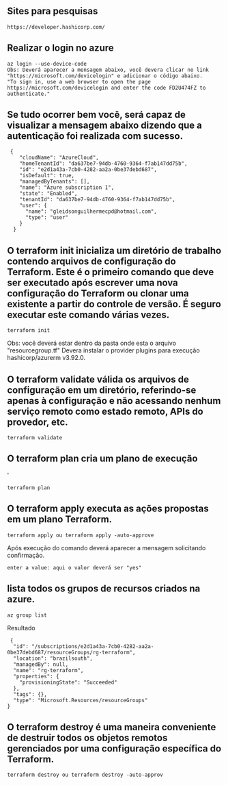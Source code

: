 ## Sites para pesquisas

```
https://developer.hashicorp.com/
```

## Realizar o login no azure

```
az login --use-device-code
Obs: Deverá aparecer a mensagem abaixo, você devera clicar no link "https://microsoft.com/devicelogin" e adicionar o código abaixo.
"To sign in, use a web browser to open the page https://microsoft.com/devicelogin and enter the code FD2U474FZ to authenticate."
```

## Se tudo ocorrer bem você, será capaz de visualizar a mensagem abaixo dizendo que a autenticação foi realizada com sucesso.

```
 {
    "cloudName": "AzureCloud",
    "homeTenantId": "da637be7-94db-4760-9364-f7ab147dd75b",
    "id": "e2d1a43a-7cb0-4282-aa2a-0be37debd687",
    "isDefault": true,
    "managedByTenants": [],
    "name": "Azure subscription 1",
    "state": "Enabled",
    "tenantId": "da637be7-94db-4760-9364-f7ab147dd75b",
    "user": {
      "name": "gleidsonguilhermecpd@hotmail.com",
      "type": "user"
    }
  }
```

## O terraform init inicializa um diretório de trabalho contendo arquivos de configuração do Terraform. Este é o primeiro comando que deve ser executado após escrever uma nova configuração do Terraform ou clonar uma existente a partir do controle de versão. É seguro executar este comando várias vezes.

```
terraform init
```

Obs: você deverá estar dentro da pasta onde esta o arquivo "resourcegroup.tf"
Devera instalar o provider plugins para execução
hashicorp/azurerm v3.92.0.

## O terraform validate válida os arquivos de configuração em um diretório, referindo-se apenas à configuração e não acessando nenhum serviço remoto como estado remoto, APIs do provedor, etc.

```
terraform validate
```

## O terraform plan cria um plano de execução
'
```
terraform plan
```

## O terraform apply executa as ações propostas em um plano Terraform.

```
terraform apply ou terraform apply -auto-approve
```

Após execução do comando deverá aparecer a mensagem solicitando confirmação.

```
enter a value: aqui o valor deverá ser "yes"
```

## lista todos os grupos de recursos criados na azure.

```
az group list
```

Resultado

````
 {
  "id": "/subscriptions/e2d1a43a-7cb0-4282-aa2a-0be37debd687/resourceGroups/rg-terraform",
  "location": "brazilsouth",
  "managedBy": null,
  "name": "rg-terraform",
  "properties": {
    "provisioningState": "Succeeded"
  },
  "tags": {},
  "type": "Microsoft.Resources/resourceGroups"
}
````

## O terraform destroy é uma maneira conveniente de destruir todos os objetos remotos gerenciados por uma configuração específica do Terraform.

```
terraform destroy ou terraform destroy -auto-approv
```